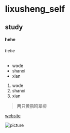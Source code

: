 # lixusheng_self
## study
#### hehe
###### hehe

* wode
* shanxi
* xian
1. wode
2. shanxi 
3. xian

> 两只黄鹂鸣翠柳

[website](http://baidu.com)

![picture](http://25.io/mou/Mou_128.png)
